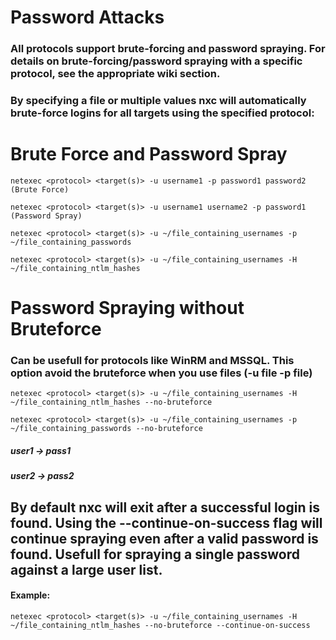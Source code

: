 # Password Attacks

### All protocols support brute-forcing and password spraying. For details on brute-forcing/password spraying with a specific protocol, see the appropriate wiki section.

### By specifying a file or multiple values nxc will automatically brute-force logins for all targets using the specified protocol:

# Brute Force and Password Spray

    netexec <protocol> <target(s)> -u username1 -p password1 password2 (Brute Force)

    netexec <protocol> <target(s)> -u username1 username2 -p password1 (Password Spray)

    netexec <protocol> <target(s)> -u ~/file_containing_usernames -p ~/file_containing_passwords

    netexec <protocol> <target(s)> -u ~/file_containing_usernames -H ~/file_containing_ntlm_hashes 

# Password Spraying without Bruteforce

### Can be usefull for protocols like WinRM and MSSQL. This option avoid the bruteforce when you use files (-u file -p file)

    netexec <protocol> <target(s)> -u ~/file_containing_usernames -H ~/file_containing_ntlm_hashes --no-bruteforce

    netexec <protocol> <target(s)> -u ~/file_containing_usernames -p ~/file_containing_passwords --no-bruteforce

##### user1 -> pass1

##### user2 -> pass2

## By default nxc will exit after a successful login is found. Using the --continue-on-success flag will continue spraying even after a valid password is found. Usefull for spraying a single password against a large user list.

#### Example: 

    netexec <protocol> <target(s)> -u ~/file_containing_usernames -H ~/file_containing_ntlm_hashes --no-bruteforce --continue-on-success
